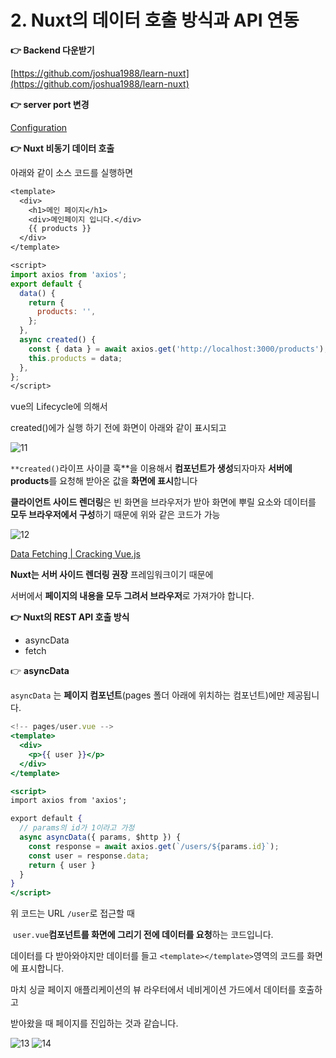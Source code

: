 # 2. Nuxt의 데이터 호출 방식과 API 연동

**👉 Backend 다운받기**

[https://github.com/joshua1988/learn-nuxt](https://github.com/joshua1988/learn-nuxt)

**👉 server port 변경**

[Configuration](https://nuxtjs.org/docs/features/configuration#edit-host-and-port)

**👉 Nuxt 비동기 데이터 호출**

아래와 같이 소스 코드를 실행하면

```jsp
<template>
  <div>
    <h1>메인 페이지</h1>
    <div>메인페이지 입니다.</div>
    {{ products }}
  </div>
</template>

<script>
import axios from 'axios';
export default {
  data() {
    return {
      products: '',
    };
  },
  async created() {
    const { data } = await axios.get('http://localhost:3000/products');
    this.products = data;
  },
};
</script>
```

vue의 Lifecycle에 의해서

created()에가 실행 하기 전에 화면이 아래와 같이 표시되고

![11](https://user-images.githubusercontent.com/58017318/200169037-0c3e2c85-9738-4be1-95e2-80eb216d57d1.png)

`**created()`라이프 사이클 훅**을 이용해서 **컴포넌트가 생성**되자마자 **서버에 products**를 요청해 받아온 값을 **화면에 표시**합니다

**클라이언트 사이드 렌더링**은 빈 화면을 브라우저가 받아 화면에 뿌릴 요소와 데이터를 **모두 브라우저에서 구성**하기 때문에 위와 같은 코드가 가능

![12](https://user-images.githubusercontent.com/58017318/200169040-f83df6c2-c8ca-42e9-adce-8cc657eefb3a.png)

[Data Fetching | Cracking Vue.js](https://joshua1988.github.io/vue-camp/nuxt/data-fetching.html)

**Nuxt는 서버 사이드 렌더링 권장** 프레임워크이기 때문에 

서버에서 **페이지의 내용을 모두 그려서 브라우저**로 가져가야 합니다.

**👉 Nuxt의 REST API 호출 방식**

- asyncData
- fetch

👉 ****asyncData****

`asyncData` 는 **페이지 컴포넌트**(pages 폴더 아래에 위치하는 컴포넌트)에만 제공됩니다.

```jsx
<!-- pages/user.vue -->
<template>
  <div>
    <p>{{ user }}</p>
  </div>
</template>

<script>
import axios from 'axios';

export default {
  // params의 id가 1이라고 가정
  async asyncData({ params, $http }) {
    const response = await axios.get(`/users/${params.id}`);
    const user = response.data;
    return { user }
  }
}
</script>
```

위 코드는 URL `/user`로 접근할 때

 `user.vue`**컴포넌트를 화면에 그리기 전에 데이터를 요청**하는 코드입니다. 

데이터를 다 받아와야지만 데이터를 들고 `<template></template>`영역의 코드를 화면에 표시합니다. 

마치 싱글 페이지 애플리케이션의 뷰 라우터에서 네비게이션 가드에서 데이터를 호출하고 

받아왔을 때 페이지를 진입하는 것과 같습니다.

![13](https://user-images.githubusercontent.com/58017318/200169042-918538fe-7500-40dd-8452-e4af2d69546e.png)
![14](https://user-images.githubusercontent.com/58017318/200169046-3180f978-1513-4419-8547-4c366f99fb77.png)
